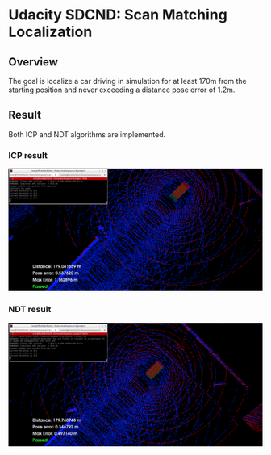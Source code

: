 # Udacity SDCND: Scan Matching Localization

## Overview
The goal is localize a car driving in simulation for at least 170m from the starting position and never exceeding a distance pose error of 1.2m.

## Result
Both ICP and NDT algorithms are implemented.

### ICP result

![](icp_result.png)

### NDT result

![](ndt_result.png)